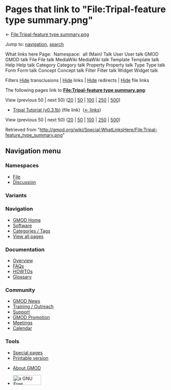 <div id="mw-page-base" class="noprint">

</div>

<div id="mw-head-base" class="noprint">

</div>

<div id="content" class="mw-body" role="main">

<span id="top"></span>

<div id="mw-js-message" style="display:none;">

</div>



# <span dir="auto">Pages that link to "File:Tripal-feature type summary.png"</span>

<div id="bodyContent">

<div id="contentSub">

← [File:Tripal-feature type
summary.png](/wiki/File:Tripal-feature_type_summary.png "File:Tripal-feature type summary.png")

</div>

<div id="jump-to-nav" class="mw-jump">

Jump to: [navigation](#mw-navigation), [search](#p-search)

</div>

<div id="mw-content-text">

What links here Page:  Namespace:  all (Main) Talk User User talk GMOD
GMOD talk File File talk MediaWiki MediaWiki talk Template Template talk
Help Help talk Category Category talk Property Property talk Type Type
talk Form Form talk Concept Concept talk Filter Filter talk Widget
Widget talk

Filters
[Hide](/mediawiki/index.php?title=Special:WhatLinksHere/File:Tripal-feature_type_summary.png&hidetrans=1 "Special:WhatLinksHere/File:Tripal-feature type summary.png")
transclusions \|
[Hide](/mediawiki/index.php?title=Special:WhatLinksHere/File:Tripal-feature_type_summary.png&hidelinks=1 "Special:WhatLinksHere/File:Tripal-feature type summary.png")
links \|
[Hide](/mediawiki/index.php?title=Special:WhatLinksHere/File:Tripal-feature_type_summary.png&hideredirs=1 "Special:WhatLinksHere/File:Tripal-feature type summary.png")
redirects \|
[Hide](/mediawiki/index.php?title=Special:WhatLinksHere/File:Tripal-feature_type_summary.png&hideimages=1 "Special:WhatLinksHere/File:Tripal-feature type summary.png")
file links

The following pages link to **[File:Tripal-feature type
summary.png](/wiki/File:Tripal-feature_type_summary.png "File:Tripal-feature type summary.png")**:

View (previous 50 \| next 50)
([20](/mediawiki/index.php?title=Special:WhatLinksHere/File:Tripal-feature_type_summary.png&limit=20 "Special:WhatLinksHere/File:Tripal-feature type summary.png")
\|
[50](/mediawiki/index.php?title=Special:WhatLinksHere/File:Tripal-feature_type_summary.png&limit=50 "Special:WhatLinksHere/File:Tripal-feature type summary.png")
\|
[100](/mediawiki/index.php?title=Special:WhatLinksHere/File:Tripal-feature_type_summary.png&limit=100 "Special:WhatLinksHere/File:Tripal-feature type summary.png")
\|
[250](/mediawiki/index.php?title=Special:WhatLinksHere/File:Tripal-feature_type_summary.png&limit=250 "Special:WhatLinksHere/File:Tripal-feature type summary.png")
\|
[500](/mediawiki/index.php?title=Special:WhatLinksHere/File:Tripal-feature_type_summary.png&limit=500 "Special:WhatLinksHere/File:Tripal-feature type summary.png"))

- [Tripal Tutorial
  (v0.3.1b)](/wiki/Tripal_Tutorial_(v0.3.1b) "Tripal Tutorial (v0.3.1b)")
  (file link) ‎ <span class="mw-whatlinkshere-tools">([←
  links](/mediawiki/index.php?title=Special:WhatLinksHere&target=Tripal+Tutorial+%28v0.3.1b%29 "Special:WhatLinksHere"))</span>

View (previous 50 \| next 50)
([20](/mediawiki/index.php?title=Special:WhatLinksHere/File:Tripal-feature_type_summary.png&limit=20 "Special:WhatLinksHere/File:Tripal-feature type summary.png")
\|
[50](/mediawiki/index.php?title=Special:WhatLinksHere/File:Tripal-feature_type_summary.png&limit=50 "Special:WhatLinksHere/File:Tripal-feature type summary.png")
\|
[100](/mediawiki/index.php?title=Special:WhatLinksHere/File:Tripal-feature_type_summary.png&limit=100 "Special:WhatLinksHere/File:Tripal-feature type summary.png")
\|
[250](/mediawiki/index.php?title=Special:WhatLinksHere/File:Tripal-feature_type_summary.png&limit=250 "Special:WhatLinksHere/File:Tripal-feature type summary.png")
\|
[500](/mediawiki/index.php?title=Special:WhatLinksHere/File:Tripal-feature_type_summary.png&limit=500 "Special:WhatLinksHere/File:Tripal-feature type summary.png"))

</div>

<div class="printfooter">

Retrieved from
"<http://gmod.org/wiki/Special:WhatLinksHere/File:Tripal-feature_type_summary.png>"

</div>

<div id="catlinks" class="catlinks catlinks-allhidden">

</div>

<div class="visualClear">

</div>

</div>

</div>

<div id="mw-navigation">

## Navigation menu

<div id="mw-head">



<div id="left-navigation">

<div id="p-namespaces" class="vectorTabs" role="navigation"
aria-labelledby="p-namespaces-label">

### Namespaces

- <span id="ca-nstab-image"><a href="/wiki/File:Tripal-feature_type_summary.png" accesskey="c"
  title="View the file page [c]">File</a></span>
- <span id="ca-talk"><a
  href="/mediawiki/index.php?title=File_talk:Tripal-feature_type_summary.png&amp;action=edit&amp;redlink=1"
  accesskey="t"
  title="Discussion about the content page [t]">Discussion</a></span>

</div>

<div id="p-variants" class="vectorMenu emptyPortlet" role="navigation"
aria-labelledby="p-variants-label">

### 

### Variants[](#)

<div class="menu">

</div>

</div>

</div>

<div id="right-navigation">





</div>



</div>

</div>

</div>

<div id="mw-panel">

<div id="p-logo" role="banner">

<a href="/wiki/Main_Page"
style="background-image: url(http://gmod.org/images/GMOD-cogs.png);"
title="Visit the main page"></a>

</div>

<div id="p-Navigation" class="portal" role="navigation"
aria-labelledby="p-Navigation-label">

### Navigation

<div class="body">

- <span id="n-GMOD-Home">[GMOD Home](/wiki/Main_Page)</span>
- <span id="n-Software">[Software](/wiki/GMOD_Components)</span>
- <span id="n-Categories-.2F-Tags">[Categories /
  Tags](/wiki/Categories)</span>
- <span id="n-View-all-pages">[View all
  pages](/wiki/Special:AllPages)</span>

</div>

</div>

<div id="p-Documentation" class="portal" role="navigation"
aria-labelledby="p-Documentation-label">

### Documentation

<div class="body">

- <span id="n-Overview">[Overview](/wiki/Overview)</span>
- <span id="n-FAQs">[FAQs](/wiki/Category:FAQ)</span>
- <span id="n-HOWTOs">[HOWTOs](/wiki/Category:HOWTO)</span>
- <span id="n-Glossary">[Glossary](/wiki/Glossary)</span>

</div>

</div>

<div id="p-Community" class="portal" role="navigation"
aria-labelledby="p-Community-label">

### Community

<div class="body">

- <span id="n-GMOD-News">[GMOD News](/wiki/GMOD_News)</span>
- <span id="n-Training-.2F-Outreach">[Training /
  Outreach](/wiki/Training_and_Outreach)</span>
- <span id="n-Support">[Support](/wiki/Support)</span>
- <span id="n-GMOD-Promotion">[GMOD
  Promotion](/wiki/GMOD_Promotion)</span>
- <span id="n-Meetings">[Meetings](/wiki/Meetings)</span>
- <span id="n-Calendar">[Calendar](/wiki/Calendar)</span>

</div>

</div>

<div id="p-tb" class="portal" role="navigation"
aria-labelledby="p-tb-label">

### Tools

<div class="body">

- <span id="t-specialpages"><a href="/wiki/Special:SpecialPages" accesskey="q"
  title="A list of all special pages [q]">Special pages</a></span>
- <span id="t-print"><a
  href="/mediawiki/index.php?title=Special:WhatLinksHere/File:Tripal-feature_type_summary.png&amp;printable=yes"
  rel="alternate" accesskey="p"
  title="Printable version of this page [p]">Printable version</a></span>

</div>

</div>

</div>

</div>

<div id="footer" role="contentinfo">

- <span id="footer-places-about">[About
  GMOD](/wiki/GMOD:About "GMOD:About")</span>

<!-- -->

- <span id="footer-copyrightico">[<img src="http://www.gnu.org/graphics/gfdl-logo-small.png" width="88"
  height="31" alt="a GNU Free Documentation License" />](http://www.gnu.org/licenses/fdl-1.3.html)</span>


<div style="clear:both">

</div>

</div>
